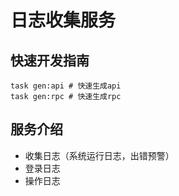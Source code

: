 # 日志收集服务

## 快速开发指南

```shell
task gen:api # 快速生成api
task gen:rpc # 快速生成rpc
```

## 服务介绍

- 收集日志（系统运行日志，出错预警）
- 登录日志
- 操作日志